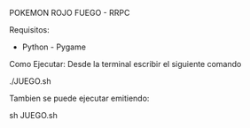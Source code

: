 POKEMON ROJO FUEGO - RRPC

Requisitos:
- Python - Pygame

Como Ejecutar:
Desde la terminal escribir el siguiente comando

./JUEGO.sh

Tambien se puede ejecutar emitiendo:

sh JUEGO.sh
